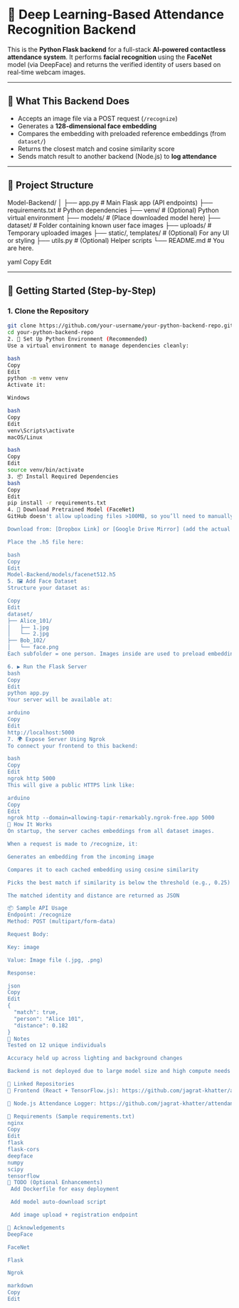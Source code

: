 # 🧠 Deep Learning-Based Attendance Recognition Backend

This is the **Python Flask backend** for a full-stack **AI-powered contactless attendance system**. It performs **facial recognition** using the **FaceNet** model (via DeepFace) and returns the verified identity of users based on real-time webcam images.

---

## 🔧 What This Backend Does

- Accepts an image file via a POST request (`/recognize`)
- Generates a **128-dimensional face embedding**
- Compares the embedding with preloaded reference embeddings (from `dataset/`)
- Returns the closest match and cosine similarity score
- Sends match result to another backend (Node.js) to **log attendance**

---

## 📁 Project Structure

Model-Backend/
│
├── app.py # Main Flask app (API endpoints)
├── requirements.txt # Python dependencies
├── venv/ # (Optional) Python virtual environment
├── models/ # (Place downloaded model here)
├── dataset/ # Folder containing known user face images
├── uploads/ # Temporary uploaded images
├── static/, templates/ # (Optional) For any UI or styling
├── utils.py # (Optional) Helper scripts
└── README.md # You are here.

yaml
Copy
Edit

---

## 🚀 Getting Started (Step-by-Step)

### 1. Clone the Repository

```bash
git clone https://github.com/your-username/your-python-backend-repo.git
cd your-python-backend-repo
2. 🐍 Set Up Python Environment (Recommended)
Use a virtual environment to manage dependencies cleanly:

bash
Copy
Edit
python -m venv venv
Activate it:

Windows

bash
Copy
Edit
venv\Scripts\activate
macOS/Linux

bash
Copy
Edit
source venv/bin/activate
3. 📦 Install Required Dependencies
bash
Copy
Edit
pip install -r requirements.txt
4. 📁 Download Pretrained Model (FaceNet)
GitHub doesn't allow uploading files >100MB, so you’ll need to manually download the FaceNet model:

Download from: [Dropbox Link] or [Google Drive Mirror] (add the actual link)

Place the .h5 file here:

bash
Copy
Edit
Model-Backend/models/facenet512.h5
5. 🖼️ Add Face Dataset
Structure your dataset as:

Copy
Edit
dataset/
├── Alice_101/
│   ├── 1.jpg
│   └── 2.jpg
├── Bob_102/
│   └── face.png
Each subfolder = one person. Images inside are used to preload embeddings.

6. ▶️ Run the Flask Server
bash
Copy
Edit
python app.py
Your server will be available at:

arduino
Copy
Edit
http://localhost:5000
7. 🌍 Expose Server Using Ngrok
To connect your frontend to this backend:

bash
Copy
Edit
ngrok http 5000
This will give a public HTTPS link like:

arduino
Copy
Edit
ngrok http --domain=allowing-tapir-remarkably.ngrok-free.app 5000
🔬 How It Works
On startup, the server caches embeddings from all dataset images.

When a request is made to /recognize, it:

Generates an embedding from the incoming image

Compares it to each cached embedding using cosine similarity

Picks the best match if similarity is below the threshold (e.g., 0.25)

The matched identity and distance are returned as JSON

📦 Sample API Usage
Endpoint: /recognize
Method: POST (multipart/form-data)

Request Body:

Key: image

Value: Image file (.jpg, .png)

Response:

json
Copy
Edit
{
  "match": true,
  "person": "Alice 101",
  "distance": 0.182
}
🧪 Notes
Tested on 12 unique individuals

Accuracy held up across lighting and background changes

Backend is not deployed due to large model size and high compute needs

🤝 Linked Repositories
🔗 Frontend (React + TensorFlow.js): https://github.com/jagrat-khatter/attendance-frontend

🔗 Node.js Attendance Logger: https://github.com/jagrat-khatter/attendance-node-backend

🧠 Requirements (Sample requirements.txt)
nginx
Copy
Edit
flask
flask-cors
deepface
numpy
scipy
tensorflow
📍 TODO (Optional Enhancements)
 Add Dockerfile for easy deployment

 Add model auto-download script

 Add image upload + registration endpoint

🙏 Acknowledgements
DeepFace

FaceNet

Flask

Ngrok

markdown
Copy
Edit
